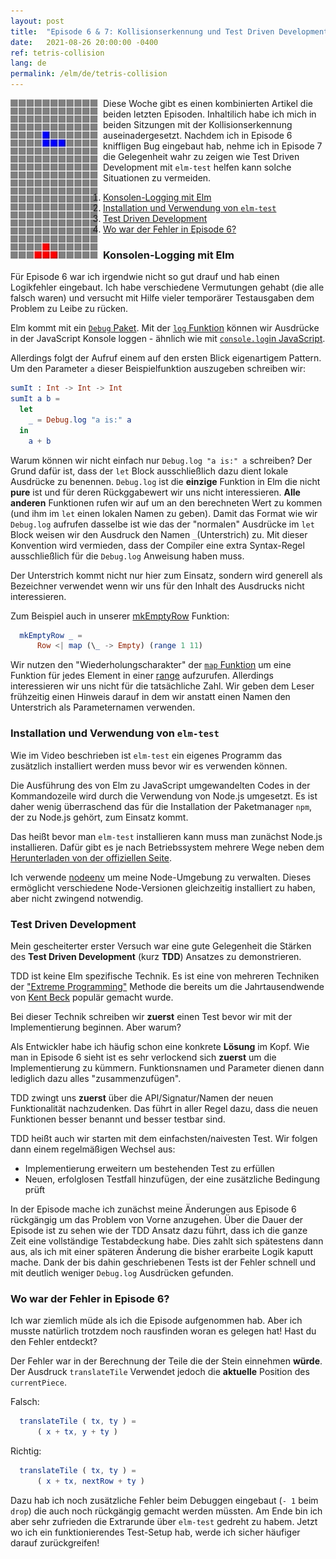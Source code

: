 ```yaml
---
layout: post
title:  "Episode 6 & 7: Kollisionserkennung und Test Driven Development"
date:   2021-08-26 20:00:00 -0400
ref: tetris-collision
lang: de
permalink: /elm/de/tetris-collision
---
```


<img src="/assets/posts/tetris-collision/collision_cropped.gif" alt="Kollisionserkennung" style="float: left; padding-right: 5px"/>Diese Woche gibt es einen kombinierten Artikel die beiden letzten Episoden. Inhaltilich habe ich mich in beiden Sitzungen mit der Kollisionserkennung auseinadergesetzt. Nachdem ich in Episode 6 kniffligen Bug eingebaut hab, nehme ich in Episode 7 die Gelegenheit wahr zu zeigen wie Test Driven Development mit `elm-test` helfen kann solche Situationen zu vermeiden.


1. [Konsolen-Logging mit Elm](#debug)
2. [Installation und Verwendung von `elm-test`](#elm-test)
3. [Test Driven Development](#tdd)
4. [Wo war der Fehler in Episode 6?](#fail)

### <a name="debug" /> Konsolen-Logging mit Elm

Für Episode 6 war ich irgendwie nicht so gut drauf und hab einen Logikfehler eingebaut. Ich habe verschiedene Vermutungen gehabt (die alle falsch waren) und versucht mit Hilfe vieler temporärer Testausgaben dem Problem zu Leibe zu rücken.

Elm kommt mit ein [`Debug` Paket](https://package.elm-lang.org/packages/elm/core/latest/Debug). Mit der [`log` Funktion](https://package.elm-lang.org/packages/elm/core/latest/Debug#log) können wir Ausdrücke in der JavaScript Konsole loggen - ähnlich wie mit [`console.log`in JavaScript](https://developer.mozilla.org/en-US/docs/Web/API/console/log).

Allerdings folgt der Aufruf einem auf den ersten Blick eigenartigem Pattern.
Um den Parameter `a` dieser Beispielfunktion auszugeben schreiben wir:
```Elm
sumIt : Int -> Int -> Int
sumIt a b =
  let
    _ = Debug.log "a is:" a
  in
    a + b
```

Warum können wir nicht einfach nur `Debug.log "a is:" a` schreiben? Der Grund dafür ist, dass der `let` Block ausschließlich dazu dient lokale Ausdrücke zu benennen.
`Debug.log` ist die **einzige** Funktion in Elm die nicht **pure** ist und für deren Rückggabewert wir uns nicht interessieren.
**Alle anderen** Funktionen rufen wir auf um an den berechneten Wert zu kommen (und ihm im `let` einen lokalen Namen zu geben).
Damit das Format wie wir `Debug.log` aufrufen dasselbe ist wie das der "normalen" Ausdrücke im `let` Block weisen wir den Ausdruck den Namen `_`(Unterstrich) zu.
Mit dieser Konvention wird vermieden, dass der Compiler eine extra Syntax-Regel ausschließlich für die `Debug.log` Anweisung haben muss.

Der Unterstrich kommt nicht nur hier zum Einsatz, sondern wird generell als Bezeichner verwendet wenn wir uns für den Inhalt des Ausdrucks nicht interessieren.  

Zum Beispiel auch in unserer [mkEmptyRow](https://github.com/axelerator/elm-tetris/blob/episode5/src/Main.elm#L137) Funktion:

```Elm
  mkEmptyRow _ =
      Row <| map (\_ -> Empty) (range 1 11)
``` 

Wir nutzen den "Wiederholungscharakter" der [`map` Funktion](https://package.elm-lang.org/packages/elm/core/latest/List#map) um eine Funktion für jedes Element in einer [range](https://package.elm-lang.org/packages/elm/core/latest/List#range) aufzurufen.
Allerdings interessieren wir uns nicht für die tatsächliche Zahl.
Wir geben dem Leser frühzeitig einen Hinweis darauf in dem wir anstatt einen Namen den Unterstrich als Parameternamen verwenden.


### <a name="elm-test" /> Installation und Verwendung von `elm-test`

Wie im Video beschrieben ist `elm-test` ein eigenes Programm das zusätzlich installiert werden muss bevor wir es verwenden können.

Die Ausführung des von Elm zu JavaScript umgewandelten Codes in der Kommandozeile wird durch die Verwendung von Node.js umgesetzt.
Es ist daher wenig überraschend das für die Installation der Paketmanager `npm`, der zu Node.js gehört,  zum Einsatz kommt.

Das heißt bevor man `elm-test` installieren kann muss man zunächst Node.js installieren. Dafür gibt es je nach Betriebssystem mehrere Wege neben dem [Herunterladen von der offiziellen Seite](https://nodejs.org/en/).

Ich verwende [nodeenv](https://github.com/nodenv/nodenv) um meine Node-Umgebung zu verwalten. Dieses ermöglicht verschiedene Node-Versionen gleichzeitig installiert zu haben, aber nicht zwingend notwendig.

### <a name="tdd" />Test Driven Development

Mein gescheiterter erster Versuch war eine gute Gelegenheit die Stärken des **Test Driven Development** (kurz **TDD**) Ansatzes zu demonstrieren.

TDD ist keine Elm spezifische Technik. Es ist eine von mehreren Techniken der ["Extreme Programming"](https://de.wikipedia.org/wiki/Extreme_Programming) Methode die bereits um die Jahrtausendwende von [Kent Beck](https://twitter.com/KentBeck) populär gemacht wurde.

Bei dieser Technik schreiben wir **zuerst** einen Test bevor wir mit der Implementierung beginnen. Aber warum?

Als Entwickler habe ich häufig schon eine konkrete **Lösung** im Kopf. Wie man in Episode 6 sieht ist es sehr verlockend sich **zuerst** um die Implementierung zu kümmern. Funktionsnamen und Parameter dienen dann lediglich dazu alles "zusammenzufügen".

TDD zwingt uns **zuerst** über die API/Signatur/Namen der neuen Funktionalität nachzudenken. Das führt in aller Regel dazu, dass die neuen Funktionen besser benannt und besser testbar sind.

TDD heißt auch wir starten mit dem einfachsten/naivesten Test. Wir folgen dann einem regelmäßigen Wechsel aus: 

- Implementierung erweitern um bestehenden Test zu erfüllen
- Neuen, erfolglosen Testfall hinzufügen, der eine zusätzliche Bedingung prüft

In der Episode mache ich zunächst meine Änderungen aus Episode 6 rückgängig um das Problem von Vorne anzugehen.
Über die Dauer der Episode ist zu sehen wie der TDD Ansatz dazu führt, dass ich die ganze Zeit eine vollständige Testabdeckung habe.
Dies zahlt sich spätestens dann aus, als ich mit einer späteren Änderung die bisher erarbeite Logik kaputt mache.
Dank der bis dahin geschriebenen Tests ist der Fehler schnell und mit deutlich weniger `Debug.log` Ausdrücken gefunden.

### <a name="fail"/>Wo war der Fehler in Episode 6?

Ich war ziemlich müde als ich die Episode aufgenommen hab. Aber ich musste natürlich trotzdem noch rausfinden woran es gelegen hat! Hast du den Fehler entdeckt?

Der Fehler war in der Berechnung der Teile die der Stein einnehmen **würde**.
Der Ausdruck `translateTile` Verwendet jedoch die **aktuelle** Position des `currentPiece`.

Falsch:
```Elm
  translateTile ( tx, ty ) =
      ( x + tx, y + ty )
```

Richtig:
```Elm
  translateTile ( tx, ty ) =
      ( x + tx, nextRow + ty )
```

Dazu hab ich noch zusätzliche Fehler beim Debuggen eingebaut (`- 1` beim `drop`) die auch noch rückgängig gemacht werden müssten.
Am Ende bin ich aber sehr zufrieden die Extrarunde über `elm-test` gedreht zu habem. Jetzt wo ich ein funktionierendes Test-Setup hab, werde ich sicher häufiger darauf zurückgreifen!

